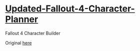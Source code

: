 # [Updated-Fallout-4-Character-Planner](http://crystalgaze.github.io/fo4/)

Fallout 4 Character Builder

Original [here](http://mmartinx.github.io/fo4/)

